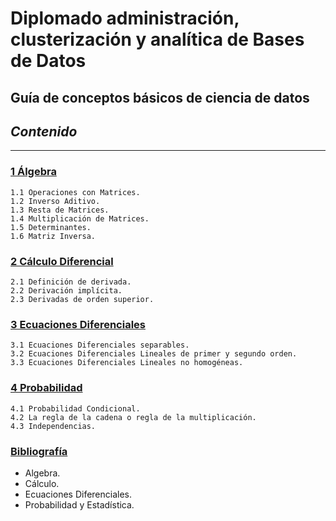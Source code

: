 # Diplomado administración, clusterización y analítica de Bases de Datos

## Guía de conceptos básicos de ciencia de datos

## *Contenido*

---

### [__1 Álgebra__](01-Algebra.md)

    1.1 Operaciones con Matrices.
    1.2 Inverso Aditivo.
    1.3 Resta de Matrices.
    1.4 Multiplicación de Matrices.
    1.5 Determinantes.
    1.6 Matriz Inversa.

### [__2 Cálculo Diferencial__](02-Calculo-Diferencial.md)

    2.1 Definición de derivada.
    2.2 Derivación implícita.
    2.3 Derivadas de orden superior.

### [__3 Ecuaciones Diferenciales__](03-Ecuaciones-Diferenciales.md)

    3.1 Ecuaciones Diferenciales separables.
    3.2 Ecuaciones Diferenciales Lineales de primer y segundo orden.
    3.3 Ecuaciones Diferenciales Lineales no homogéneas.

### [__4 Probabilidad__](04-Probabilidad.md)

    4.1 Probabilidad Condicional.
    4.2 La regla de la cadena o regla de la multiplicación.
    4.3 Independencias.


### [__Bibliografía__](bibliografia.md)
*   Algebra.
*   Cálculo.
*   Ecuaciones Diferenciales.
*   Probabilidad y Estadística.